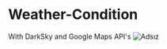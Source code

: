 # Weather-Condition
With DarkSky and Google Maps API's
![Adsız](https://user-images.githubusercontent.com/61662546/82704447-38254380-9c7e-11ea-998d-31fb6bde3581.png)
